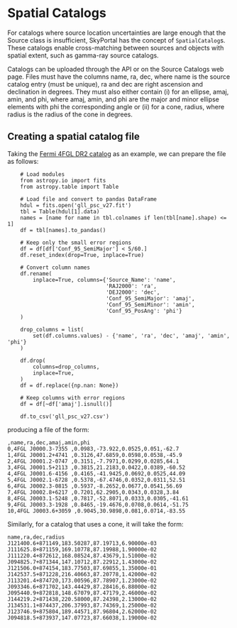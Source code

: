 
# Spatial Catalogs

For catalogs where source location uncertainties are large enough that the Source class is insufficient, SkyPortal has the concept of `SpatialCatalog`s. These catalogs enable cross-matching between sources and objects with spatial extent, such as gamma-ray source catalogs.

Catalogs can be uploaded through the API or on the Source Catalogs web page. Files must have the columns name, ra, dec, where name is the source catalog entry (must be unique), ra and dec are right ascension and declination in degrees. They must also either contain (i) for an ellipse, amaj, amin, and phi, where amaj, amin, and phi are the major and minor ellipse elements with phi the corresponding angle or (ii) for a cone, radius, where radius is the radius of the cone in degrees.

## Creating a spatial catalog file

Taking the [Fermi 4FGL DR2 catalog](https://fermi.gsfc.nasa.gov/ssc/data/access/lat/10yr_catalog/gll_psc_v27.fit) as an example, we can prepare the file as follows:

```
    # Load modules
    from astropy.io import fits
    from astropy.table import Table

    # Load file and convert to pandas DataFrame
    hdul = fits.open('gll_psc_v27.fit')
    tbl = Table(hdul[1].data)
    names = [name for name in tbl.colnames if len(tbl[name].shape) <= 1]
    df = tbl[names].to_pandas()

    # Keep only the small error regions
    df = df[df['Conf_95_SemiMajor'] < 5/60.]
    df.reset_index(drop=True, inplace=True)

    # Convert column names
    df.rename(
        inplace=True, columns={'Source_Name': 'name',
                               'RAJ2000': 'ra',
                               'DEJ2000': 'dec',
                               'Conf_95_SemiMajor': 'amaj',
                               'Conf_95_SemiMinor': 'amin',
                               'Conf_95_PosAng': 'phi'}
    )

    drop_columns = list(
        set(df.columns.values) - {'name', 'ra', 'dec', 'amaj', 'amin', 'phi'}
    )

    df.drop(
        columns=drop_columns,
        inplace=True,
    )
    df = df.replace({np.nan: None})

    # Keep columns with error regions
    df = df[~df['amaj'].isnull()]

    df.to_csv('gll_psc_v27.csv')
```

producing a file of the form:

```
,name,ra,dec,amaj,amin,phi
0,4FGL J0000.3-7355 ,0.0983,-73.922,0.0525,0.051,-62.7
1,4FGL J0001.2+4741 ,0.3126,47.6859,0.0598,0.0538,-45.9
2,4FGL J0001.2-0747 ,0.3151,-7.7971,0.0299,0.0285,64.1
3,4FGL J0001.5+2113 ,0.3815,21.2183,0.0422,0.0389,-60.52
4,4FGL J0001.6-4156 ,0.4165,-41.9425,0.0692,0.0525,44.09
5,4FGL J0002.1-6728 ,0.5378,-67.4746,0.0352,0.0311,52.51
6,4FGL J0002.3-0815 ,0.5937,-8.2652,0.0677,0.0541,56.69
7,4FGL J0002.8+6217 ,0.7201,62.2905,0.0343,0.0328,3.84
8,4FGL J0003.1-5248 ,0.7817,-52.8071,0.0333,0.0305,-41.61
9,4FGL J0003.3-1928 ,0.8465,-19.4676,0.0708,0.0614,-51.75
10,4FGL J0003.6+3059 ,0.9045,30.9898,0.081,0.0714,-83.55
```

Similarly, for a catalog that uses a cone, it will take the form:

```
name,ra,dec,radius
J121400.6+871149,183.50287,87.19713,6.90000e-03
J111625.8+871159,169.10778,87.19988,1.90000e-02
J111220.4+872612,168.08524,87.43679,1.51000e-02
J094825.7+871344,147.10712,87.22912,1.43000e-02
J121506.0+874154,183.77503,87.69855,1.35000e-01
J142537.5+871228,216.40663,87.20778,1.42000e-02
J113201.4+874720,173.00596,87.78907,1.23000e-02
J093346.6+871702,143.44429,87.28416,6.88000e-02
J095440.9+872818,148.67079,87.47179,2.46000e-02
J144219.2+871438,220.58000,87.24398,2.13000e-02
J134531.1+874437,206.37993,87.74369,1.25000e-02
J123746.9+875804,189.44571,87.96804,2.62000e-02
J094818.5+873937,147.07723,87.66038,1.19000e-02
```
